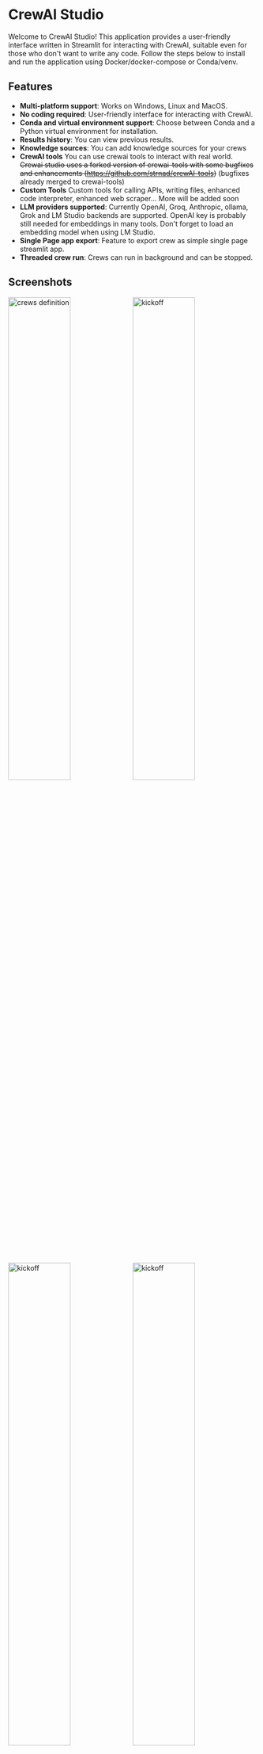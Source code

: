 # CrewAI Studio

Welcome to CrewAI Studio! This application provides a user-friendly interface written in Streamlit for interacting with CrewAI, suitable even for those who don't want to write any code. Follow the steps below to install and run the application using Docker/docker-compose or Conda/venv.

## Features

- **Multi-platform support**: Works on Windows, Linux and MacOS.
- **No coding required**: User-friendly interface for interacting with CrewAI.
- **Conda and virtual environment support**: Choose between Conda and a Python virtual environment for installation.
- **Results history**: You can view previous results.
- **Knowledge sources**: You can add knowledge sources for your crews
- **CrewAI tools** You can use crewai tools to interact with real world. ~~Crewai studio uses a forked version of crewai-tools with some bugfixes and enhancements (https://github.com/strnad/crewAI-tools)~~ (bugfixes already merged to crewai-tools)
- **Custom Tools** Custom tools for calling APIs, writing files, enhanced code interpreter, enhanced web scraper... More will be added soon
- **LLM providers supported**: Currently OpenAI, Groq, Anthropic, ollama, Grok and LM Studio backends are supported. OpenAI key is probably still needed for embeddings in many tools. Don't forget to load an embedding model when using LM Studio.
- **Single Page app export**: Feature to export crew as simple single page streamlit app.
- **Threaded crew run**: Crews can run in background and can be stopped.


## Screenshots

<img src="https://raw.githubusercontent.com/strnad/CrewAI-Studio/main/img/ss1.png" alt="crews definition" style="width:50%;"/><img src="https://raw.githubusercontent.com/strnad/CrewAI-Studio/main/img/ss2.png" alt="kickoff" style="width:50%;"/>
<img src="https://raw.githubusercontent.com/strnad/CrewAI-Studio/main/img/ss3.png" alt="kickoff" style="width:50%;"/><img src="https://raw.githubusercontent.com/strnad/CrewAI-Studio/main/img/ss4.png" alt="kickoff" style="width:50%;"/>
<img src="https://raw.githubusercontent.com/strnad/CrewAI-Studio/main/img/ss5.png" alt="kickoff" style="width:50%;"/><img src="https://raw.githubusercontent.com/strnad/CrewAI-Studio/main/img/ss6.png" alt="kickoff" style="width:50%;"/>

## Installation

### Using Virtual Environment

**For Virtual Environment**: Ensure you have Python installed. If you dont have python instaled, you can simply use the conda installer.

#### On Linux or MacOS

1. **Clone the repository (or use downloaded ZIP file)**:

   ```bash
   git clone git@github.com:sdandavath-chwy/CrewAI-Studio.git
   cd CrewAI-Studio
   ```

2. **Run the installation script**:

   ```bash
   ./install_venv.sh
   ```

3. **Run the application**:
   ```bash
   ./run_venv.sh
   ```

#### On Windows

1. **Clone the repository (or use downloaded ZIP file)**:

   ```powershell
   git clone git@github.com:sdandavath-chwy/CrewAI-Studio.git
   cd CrewAI-Studio
   ```

2. **Run the Conda installation script**:

   ```powershell
   ./install_venv.bat
   ```

3. **Run the application**:
   ```powershell
   ./run_venv.bat
   ```

### Using Conda

Conda will be installed locally in the project folder. No need for a pre-existing Conda installation.

#### On Linux

1. **Clone the repository (or use downloaded ZIP file)**:

   ```bash
   git clone git@github.com:sdandavath-chwy/CrewAI-Studio.git
   cd CrewAI-Studio
   ```

2. **Run the Conda installation script**:

   ```bash
   ./install_conda.sh
   ```

3. **Run the application**:
   ```bash
   ./run_conda.sh
   ```

#### On Windows

1. **Clone the repository (or use downloaded ZIP file)**:

   ```powershell
   git clone git@github.com:sdandavath-chwy/CrewAI-Studio.git
   cd CrewAI-Studio
   ```

2. **Run the Conda installation script**:

   ```powershell
   ./install_conda.bat
   ```

3. **Run the application**:
   ```powershell
   ./run_conda.bat
   ```

### One-Click Deployment

[![Deploy to RepoCloud](https://d16t0pc4846x52.cloudfront.net/deploylobe.svg)](https://repocloud.io/details/?app_id=318)

## Running with Docker Compose

To quickly set up and run CrewAI-Studio using Docker Compose, follow these steps:

### Prerequisites

- Ensure [Docker](https://docs.docker.com/get-docker/) and [Docker Compose](https://docs.docker.com/compose/install/) are installed on your system.

### Steps

1. Clone the repository:
```
git clone git@github.com:sdandavath-chwy/CrewAI-Studio.git
cd CrewAI-Studio
```

2. Create a .env file for configuration.  Edit for your own configuration:
```
cp .env_example .env
```

3. Start the application with Docker Compose:
```
docker-compose up --build
```

4. Access the application: http://localhost:8501

## Configuration

Before running the application, ensure you update the `.env` file with your API keys and other necessary configurations. An example `.env` file is provided for reference.

## Troubleshooting
1. In case of problems:
- Delete the `venv/miniconda` folder and reinstall `crewai-studio`.
- Rename `crewai.db` (it contains your crews but sometimes new versions can break compatibility).
- Raise an issue and I will help you.

2. Remove Stale or Broken Containers
```
docker-compose down -v --remove-orphans
docker system prune -a --volumes -f
```
Then retry:
```
docker-compose up --build
```